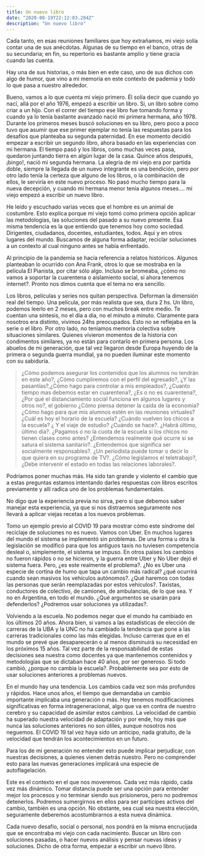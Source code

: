 ```yaml
---
title: Un nuevo libro
date: "2020-08-19T22:12:03.284Z"
description: "Un nuevo libro"
---
```


Cada tanto, en esas reuniones familiares que hoy extrañamos, mi viejo solía contar una de sus anécdotas. Algunas de su tiempo en el banco, otras de su secundaria; en fin, su repertorio es bastante amplio y tiene gracia cuando las cuenta. 

Hay una de sus historias, o más bien en este caso, uno de sus dichos con algo de humor, que vino a mi memoria en este contexto de pademia y todo lo que pasa a nuestro alrededor. 

Bueno, vamos a lo que cuenta mi viejo primero. Él solía decir que cuando yo nací, allá por el año 1976, empezó a escribir un libro. Si, un libro sobre como criar a un hijo. Con el correr del tiempo ese libro fue tomando forma y cuando ya lo tenía bastante avanzado nació mi primera hermana, año 1978. Durante los primeros meses buscó soluciones en su libro, pero poco a poco tuvo que asumir que ese primer ejemplar no tenía las respuestas para los desafíos que planteaba su segunda paternidad. En ese momento decidió empezar a escribir un segundo libro, ahora basado en las experiencias con mi hermana. El tiempo pasó y los libros, como muchas veces pasa, quedaron juntando tierra en algún lugar de la casa. Quince años después, ¡bingo!, nació mi segunda hermana. La alegría de mi viejo era por partida doble, siempre la llegada de un nuevo integrante es una bendición, pero por otro lado tenía la certeza que alguno de los libros, o la combinación de ellos, le serviría en este nuevo proceso. No pasó mucho tiempo para la nueva decepción, y cuando mi hermana menor tenía algunos meses…. mi viejo empezó a escribir un nuevo libro.

He leído y escuchado varias veces que el hombre es un animal de costumbre. Esto explica porque mi viejo tomó como primera opción aplicar las metodologías, las soluciones del pasado a su nuevo presente. Esa misma tendencia es la que entiendo que tenemos hoy como sociedad. Dirigentes, ciudadanos, docentes, estudiantes, todos. Aquí y en otros lugares del mundo. Buscamos de alguna forma adaptar, reciclar soluciones a un contexto al cual ninguno antes se había enfrentado.

Al principio de la pandemia se hacía referencia a relatos históricos. Algunos planteaban lo ocurrido con Ana Frank, otros lo que se mostraba en la película El Pianista, por citar sólo algo. Incluso se bromeaba, ¿cómo no vamos a soportar la cuarentena o aislamiento social, si ahora tenemos internet?. Pronto nos dimos cuenta que el tema no era sencillo.

Los libros, películas y series nos quitan perspectiva. Deforman la dimensión real del tiempo. Una película, por más realista que sea, dura 2 hs. Un libro, podemos leerlo en 2 meses, pero con muchos break entre medio. Te cuentan una síntesis, no el día a día, no el minuto a minuto. Claramente para nosotros era distinto, vivimos 24hs preocupados. Esto no se reflejaba en la serie o el libro. Por otro lado, no teníamos memoria colectiva sobre situaciones similares. Quienes vivieron momentos de la historia con condimentos similares,  ya no están para contarlo en primera persona. Los abuelos de mi generación, que tal vez llegaron desde Europa huyendo de la primera o segunda guerra mundial, ya no pueden iluminar este momento con su sabiduría.


> ¿Cómo podemos asegurar los contenidos que los alumnos no tendrán en este año?, ¿Cómo cumpliremos con el perfil del egresado?, ¿Y las pasantías?,¿Cómo hago para controlar a mis empleados?, ¿Cuanto tiempo mas debemos estar en cuarentena?, ¿Es o no es cuarentena?, ¿Por qué el distanciamiento social funciona en algunos lugares y otros no?, el gobierno ¿Cómo piensa detener la caída de la economía?¿Cómo hago para que mis alumnos estén en las reuniones virtuales?¿Cuál es hoy el horario de la escuela? ¿Cuándo vuelven los chicos a la escuela? ¿ Y el viaje de estudio? ¿Cuándo se hace?. ¿Habrá último, último día?. ¿Pagamos o no la cuota de la escuela si los chicos no tienen clases como antes? ¿Entendemos realmente qué ocurre si se satura el sistema sanitario?. ¿Entendemos que significa ser socialmente responsables?. ¿Un periodista puede tomar o decir lo que quiera en su programa de TV?. ¿Cómo legislamos el teletrabajo?, ¿Debe intervenir el estado en todas las relaciones laborales?.

Podríamos poner muchas más. Ha sido tan grande y violento el cambio que a estas preguntas estamos intentando darles respuestas con libros escritos previamente y allí radica uno de los problemas fundamentales.

No digo que la experiencia previa no sirva, pero sí que debemos saber manejar esta experiencia, ya que si nos distraemos seguramente nos llevará a aplicar viejas recetas a los nuevos problemas. 

Tomo un ejemplo previo al COVID 19 para mostrar cómo este síndrome del reciclaje de soluciones no es nuevo. Vamos con Uber. En muchos lugares del mundo el sistema se implementó sin problemas. De una forma u otra la legislación se modificó para que los antiguos taxis no tuviesen competencia desleal o, simplemente, el sistema se impuso. En otros países los cambios no fueron rápidos o no se hicieron, y la guerra entre Uber y No Uber dejó el sistema fuera. Pero, ¿es este realmente el problema?. ¿No es Uber una especie de cortina de humo que tapa un cambio más radical? ¿qué ocurrirá cuando sean masivos los vehículos autónomos?. ¿Qué haremos con todas las personas que serán reemplazadas por estos vehículos?. Taxistas, conductores de colectivo, de camiones, de ambulancias, de lo que sea. Y no en Argentina, en todo el mundo. ¿Qué argumentos se usarán para defenderlos? ¿Podremos usar soluciones ya utilizadas?.

Volviendo a la escuela. No podemos negar que el mundo ha cambiado en los últimos 20 años. Ahora bien, si vamos a las estadísticas de elección de carreras de la UBA y la UNC no  ha cambiado la tendencia que pone a las carreras tradicionales como las más elegidas. Incluso carreras que en el mundo se prevé que desaparecerán o al menos disminuirá su necesidad en los próximos 15 años. Tal vez parte de la responsabilidad de estas decisiones sea nuestra como docentes ya que mantenemos contenidos y metodologías que se dictaban hace 40 años, por ser generoso. Si todo cambió, ¿porque no cambia la escuela?. Probablemente sea por esto de usar soluciones anteriores a problemas nuevos.

En el mundo hay una tendencia. Los cambios cada vez son más profundos y rápidos. Hace unos años, el tiempo que demandaba un cambio importante implicaba una generación o más. Hoy tenemos modificaciones significativas en forma intrageneracional, algo que va en contra de nuestro cerebro y su capacidad de asimilar estos cambios. La velocidad de cambio ha superado nuestra velocidad de adaptación y por ende, hoy más que nunca las soluciones anteriores no son útiles, aunque nosotros nos neguemos. El COVID 19 tal vez haya sido un anticipo, nada gratuito, de la velocidad que tendrán los acontecimientos en un futuro. 

Para los de mi generación no entender esto puede implicar perjudicar, con nuestras decisiones, a quienes vienen detrás nuestro. Pero no comprender esto para las nuevas generaciones implicará una especie de autoflagelación. 

Este es el contexto en el que nos moveremos. Cada vez más rápido, cada vez más dinámico. Tomar distancia puede ser una opción para entender mejor los procesos y no terminar siendo sus prisioneros, pero no podremos detenerlos. Podremos sumergirnos en ellos para ser partícipes activos del cambio, también es una opción. No obstante, sea cual sea nuestra elección, seguramente deberemos acostumbrarnos a esta nueva dinámica.


Cada nuevo desafío, social o personal,  nos pondrá en la misma encrucijada que se encontraba mi viejo con cada nacimiento. Buscar un libro con soluciones pasadas, o hacer nuevos análisis y pensar nuevas ideas y soluciones. Dicho de otra forma, empezar a escribir un nuevo libro.
